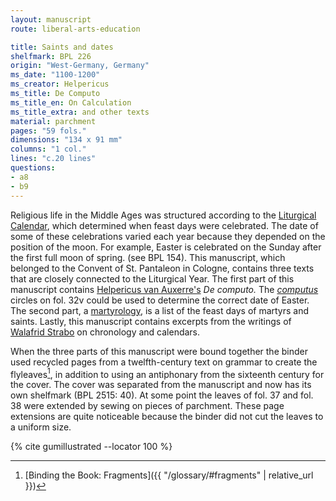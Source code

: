 ```yaml
---
layout: manuscript
route: liberal-arts-education

title: Saints and dates
shelfmark: BPL 226
origin: "West-Germany, Germany"
ms_date: "1100-1200"
ms_creator: Helpericus
ms_title: De Computo
ms_title_en: On Calculation
ms_title_extra: and other texts
material: parchment
pages: "59 fols."
dimensions: "134 x 91 mm"
columns: "1 col."
lines: "c.20 lines"
questions:
- a8
- b9
---
```


Religious life in the Middle Ages was structured according to the
[Liturgical Calendar](https://en.wikipedia.org/wiki/Liturgical_year),
which determined when feast days were celebrated. The date of some of
these celebrations varied each year because they depended on the
position of the moon. For example, Easter is celebrated on the Sunday
after the first full moon of spring. (see BPL 154). This manuscript,
which belonged to the Convent of St. Pantaleon in Cologne, contains
three texts that are closely connected to the Liturgical Year. The first
part of this manuscript contains [Helpericus van Auxerre's](https://de.wikipedia.org/wiki/Helperic_von_Auxerre) *De computo.* The [*computus*](https://en.wikipedia.org/wiki/Computus)
circles on fol. <span data-fol="32v" class="fref">32v</span> could be used to determine the correct date of
Easter. The second part, a
[martyrology](https://en.wikipedia.org/wiki/Roman_Martyrology), is a
list of the feast days of martyrs and saints. Lastly, this manuscript
contains excerpts from the writings of [Walafrid Strabo](https://en.wikipedia.org/wiki/Walafrid_Strabo) on chronology and
calendars.

When the three parts of this manuscript were bound together the binder
used recycled pages from a twelfth-century text on grammar to create the
flyleaves[^1], in addition to using an antiphonary from the sixteenth
century for the cover. The cover was separated from the manuscript and
now has its own shelfmark (BPL 2515: 40). At some point the leaves of
fol. <span data-fol="37r" class="fref">37</span> and fol. <span data-fol="38r" class="fref">38</span> were extended by sewing on pieces of parchment.
These page extensions are quite noticeable because the binder did not
cut the leaves to a uniform size.

[^1]: [Binding the Book: Fragments]({{ "/glossary/#fragments" | relative_url }})

{% cite gumillustrated --locator 100 %}